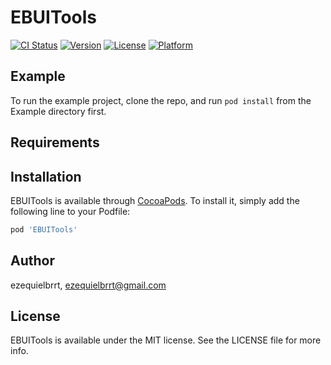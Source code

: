 # EBUITools

[![CI Status](https://img.shields.io/travis/ezequielbtc/EBUITools.svg?style=flat)](https://travis-ci.org/ezequielbtc/EBUITools)
[![Version](https://img.shields.io/cocoapods/v/EBUITools.svg?style=flat)](https://cocoapods.org/pods/EBUITools)
[![License](https://img.shields.io/cocoapods/l/EBUITools.svg?style=flat)](https://cocoapods.org/pods/EBUITools)
[![Platform](https://img.shields.io/cocoapods/p/EBUITools.svg?style=flat)](https://cocoapods.org/pods/EBUITools)

## Example

To run the example project, clone the repo, and run `pod install` from the Example directory first.

## Requirements

## Installation

EBUITools is available through [CocoaPods](https://cocoapods.org). To install
it, simply add the following line to your Podfile:

```ruby
pod 'EBUITools'
```

## Author

ezequielbrrt, ezequielbrrt@gmail.com

## License

EBUITools is available under the MIT license. See the LICENSE file for more info.
